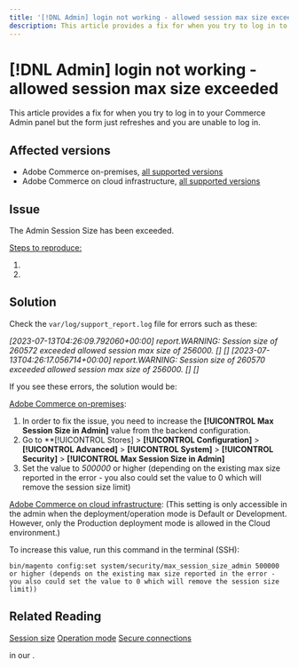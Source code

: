 ```yaml
---
title: '[!DNL Admin] login not working - allowed session max size exceeded'
description: This article provides a fix for when you try to log in to your Admin panel and the form refreshes and you are unable to log in.
---
```


# [!DNL Admin] login not working - allowed session max size exceeded

This article provides a fix for when you try to log in to your Commerce Admin panel but the form just refreshes and you are unable to log in.


## Affected versions


* Adobe Commerce on-premises, [all supported versions](https://www.adobe.com/content/dam/cc/en/legal/terms/enterprise/pdfs/Adobe-Commerce-Software-Lifecycle-Policy.pdf)
* Adobe Commerce on cloud infrastructure, [all supported versions](https://www.adobe.com/content/dam/cc/en/legal/terms/enterprise/pdfs/Adobe-Commerce-Software-Lifecycle-Policy.pdf)

## Issue 

The Admin Session Size has been exceeded.

<u>Steps to reproduce:</u>

1. 
1.

## Solution 


Check the `var/log/support_report.log` file for errors such as these:

*[2023-07-13T04:26:09.792060+00:00] report.WARNING: Session size of 260572 exceeded allowed session max size of 256000. [] []
[2023-07-13T04:26:17.056714+00:00] report.WARNING: Session size of 260570 exceeded allowed session max size of 256000. [] []*

If you see these errors, the solution would be:

<u>Adobe Commerce on-premises</u>:
1. In order to fix the issue, you need to increase the **[!UICONTROL Max Session Size in Admin]** value from the backend configuration.
1. Go to **[!UICONTROL Stores] > **[!UICONTROL Configuration]** > **[!UICONTROL Advanced]** > **[!UICONTROL System]** > **[!UICONTROL Security]** > **[!UICONTROL Max Session Size in Admin]**
1. Set the value to *500000* or higher (depending on the existing max size reported in the error - you also could set the value to 0 which will remove  the       session size limit)

<u>Adobe Commerce on cloud infrastructure</u>:
(This setting is only accessible in the admin when the deployment/operation mode is Default or Development. However, only the Production deployment mode is allowed in the Cloud environment.)

To increase this value, run this command in the terminal (SSH):

```ssh
bin/magento config:set system/security/max_session_size_admin 500000 or higher (depends on the existing max size reported in the error - you also could set the value to 0 which will remove the session size limit))
```

## Related Reading

[Session size](https://experienceleague.adobe.com/docs/commerce-admin/systems/security/security-session-management.html?lang=en#admin-sessions)
[Operation mode](https://experienceleague.adobe.com/docs/commerce-operations/configuration-guide/cli/set-mode.html?lang=en)
[Secure connections](https://experienceleague.adobe.com/docs/commerce-cloud-service/user-guide/develop/secure-connections.html)

[]() in our .
